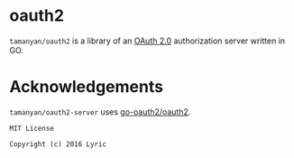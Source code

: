 # oauth2

`tamanyan/oauth2` is a library of an [OAuth 2.0](https://tools.ietf.org/html/rfc6749) authorization server written in GO.

# Acknowledgements

`tamanyan/oauth2-server` uses [go-oauth2/oauth2](https://github.com/go-oauth2/oauth2).

```
MIT License

Copyright (c) 2016 Lyric
```
